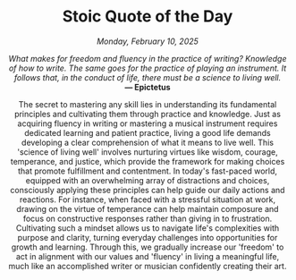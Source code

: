 <h1 align="center">Stoic Quote of the Day</h1>
<p align="center"><em><!--date-start-->Monday, February 10, 2025<!--date-end--></em></p>
<p align="center">
    <em><!--START_SECTION:quote-text-->
What makes for freedom and fluency in the practice of writing? Knowledge of how to write. The same goes for the practice of playing an instrument. It follows that, in the conduct of life, there must be a science to living well.
<!--END_SECTION:quote-text--></em><br>
    <strong>— <!--START_SECTION:quote-author-->
Epictetus
<!--END_SECTION:quote-author--></strong>
</p>

<p align="center" style="max-width:600px;margin:0 auto;">
<!--START_SECTION:quote-interpretation-->
The secret to mastering any skill lies in understanding its fundamental principles and cultivating them through practice and knowledge. Just as acquiring fluency in writing or mastering a musical instrument requires dedicated learning and patient practice, living a good life demands developing a clear comprehension of what it means to live well. This 'science of living well' involves nurturing virtues like wisdom, courage, temperance, and justice, which provide the framework for making choices that promote fulfillment and contentment. In today's fast-paced world, equipped with an overwhelming array of distractions and choices, consciously applying these principles can help guide our daily actions and reactions. For instance, when faced with a stressful situation at work, drawing on the virtue of temperance can help maintain composure and focus on constructive responses rather than giving in to frustration. Cultivating such a mindset allows us to navigate life's complexities with purpose and clarity, turning everyday challenges into opportunities for growth and learning. Through this, we gradually increase our 'freedom' to act in alignment with our values and 'fluency' in living a meaningful life, much like an accomplished writer or musician confidently creating their art.
<!--END_SECTION:quote-interpretation-->
</p>
